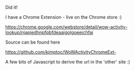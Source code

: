 Did it!

I have a Chrome Extension - live on the Chrome store :)

  https://chrome.google.com/webstore/detail/wow-activity-lookup/njapjedhnpfpbfdeaaigolgoeeichfaj

Source can be found here

  https://github.com/kimptoc/WoWActivityChromeExt-

A few bits of Javascript to derive the url in the 'other' site :)

